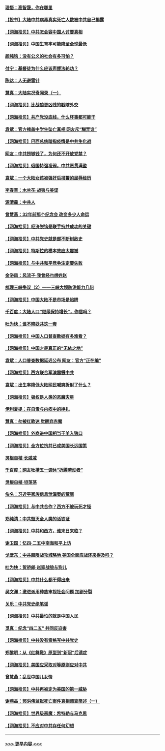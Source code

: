 #### [理悟：高智晟，你在哪里](../pages/nsc993/n12953115.md?t=05162152) 
#### [【投书】大陆中共病毒真实死亡人数被中共自己揭露](../pages/nsc993/n12953050.md?t=05162152) 
#### [【网海拾贝】中共怎会容中国人讨要真相](../pages/nsc993/n12952161.md?t=05162152) 
#### [【网海拾贝】中国生育率可能降至全球最低](../pages/nsc993/n12948793.md?t=05162152) 
#### [颜纯钩：没有公义的社会有多可怕？](../pages/nsc993/n12947626.md?t=05162152) 
#### [付宁：基督徒为什么应该声援法轮功？](../pages/nsc993/n12947233.md?t=05162152) 
#### [陈达：人无避雷针](../pages/nsc993/n12947098.md?t=05162152) 
#### [慧真：大陆实况奇闻录（一）](../pages/nsc993/n12945811.md?t=05162152) 
#### [【网海拾贝】比战狼更凶残的戳瞎外交](../pages/nsc993/n12945717.md?t=05162152) 
#### [【网海拾贝】共产党没底线，什么坏事都可能干](../pages/nsc993/n12942090.md?t=05162152) 
#### [袁斌：官方掩盖中学生坠亡真相 网友斥“糊弄谁”](../pages/nsc993/n12942029.md?t=05162152) 
#### [【网海拾贝】巴西总统暗指疫情是中共生化战](../pages/nsc993/n12938999.md?t=05162152) 
#### [网友：中共捞够钱了，为何还不开放党禁？](../pages/nsc993/n12938952.md?t=05162152) 
#### [【网海拾贝】俄国恃强凌弱，中共恶贯满盈](../pages/nsc993/n12936626.md?t=05162152) 
#### [袁斌：一个大陆女孩被强奸后报警的屈辱经历](../pages/nsc993/n12936547.md?t=05162152) 
#### [李春草：木兰花·战狼与美谍](../pages/nsc993/n12935995.md?t=05162152) 
#### [源清晨：中共人](../pages/nsc993/n12935589.md?t=05162152) 
#### [曾慧燕：32年前那个纪念会 改变多少人命运](../pages/nsc993/n12934233.md?t=05162152) 
#### [【网海拾贝】经济脱钩是联手抗共成功的关键](../pages/nsc993/n12934176.md?t=05162152) 
#### [【网海拾贝】中共党史就是部不断树敌史](../pages/nsc993/n12932844.md?t=05162152) 
#### [【网海拾贝】特斯拉的模本效应太震撼](../pages/nsc993/n12925626.md?t=05162152) 
#### [【网海拾贝】与中共和平竞争注定要失败](../pages/nsc993/n12923326.md?t=05162152) 
#### [金浴凤：风流子‧我曾经也想姓赵](../pages/nsc993/n12920911.md?t=05162152) 
#### [梳理三峡争议（2）——三峡大坝防洪能力几何](../pages/nsc993/n12920173.md?t=05162152) 
#### [【网海拾贝】中国大陆不是市场是陷阱](../pages/nsc993/n12920143.md?t=05162152) 
#### [千百度：大陆人口“继续保持增长”，你信吗？](../pages/nsc993/n12918946.md?t=05162152) 
#### [吐为快：谁不晓妖共这一套](../pages/nsc993/n12918941.md?t=05162152) 
#### [【网海拾贝】中国人口普查数据有多难看？](../pages/nsc993/n12917822.md?t=05162152) 
#### [【网海拾贝】中国才是真正的“无依之地”](../pages/nsc993/n12915845.md?t=05162152) 
#### [袁斌：人口普查数据延迟公布 网友：官方“正在编”](../pages/nsc993/n12915748.md?t=05162152) 
#### [【网海拾贝】西方联合军演震慑中共](../pages/nsc993/n12913466.md?t=05162152) 
#### [袁斌：出生率降低大陆网民喊爽折射了什么？](../pages/nsc993/n12913365.md?t=05162152) 
#### [【网海拾贝】极权是人类的恶魔灾星](../pages/nsc993/n12910697.md?t=05162152) 
#### [伊利夏提：在自责与内疚中的挣扎](../pages/nsc993/n12910493.md?t=05162152) 
#### [慧真：勿被红歌迷 觉醒弃赤魔](../pages/nsc993/n12910485.md?t=05162152) 
#### [【网海拾贝】外商进中国相当于羊入狼口](../pages/nsc993/n12908274.md?t=05162152) 
#### [【网海拾贝】全方位抗共已成美国长远国策](../pages/nsc993/n12906878.md?t=05162152) 
#### [灵根自植‧长戚戚](../pages/nsc993/n12905585.md?t=05162152) 
#### [千百度：网友吐槽五一调休“折腾劳动者”](../pages/nsc993/n12905934.md?t=05162152) 
#### [灵根自植‧坦荡荡](../pages/nsc993/n12905562.md?t=05162152) 
#### [佚名：习近平家族信息泄漏案的荒唐](../pages/nsc993/n12904705.md?t=05162152) 
#### [【网海拾贝】与中共合作？西方不被玩死才怪](../pages/nsc993/n12903873.md?t=05162152) 
#### [郑纯清：中共毁灭全人类的活铁证](../pages/nsc993/n12903785.md?t=05162152) 
#### [【网海拾贝】中共和西方，谁末日来临？](../pages/nsc993/n12903482.md?t=05162152) 
#### [谢卫国：忆四‧二五中南海和平上访](../pages/nsc993/n12902192.md?t=05162152) 
#### [戈壁东：中共超限战攻城略地 美国全面应战还来得及吗？](../pages/nsc993/n12902297.md?t=05162152) 
#### [吐为快：贺骄郎‧赵家战狼与狗儿](../pages/nsc993/n12902280.md?t=05162152) 
#### [【网海拾贝】中共什么都干得出来](../pages/nsc993/n12897500.md?t=05162152) 
#### [吴文渊：激进派用种族审视社会问题 加剧分裂](../pages/nsc993/n12893881.md?t=05162152) 
#### [关乐：中共党史绝笔谣](../pages/nsc993/n12897270.md?t=05162152) 
#### [【网海拾贝】中共最怕的就是中国人民](../pages/nsc993/n12894705.md?t=05162152) 
#### [觅真：纪念“四二五” 共同反迫害](../pages/nsc993/n12894553.md?t=05162152) 
#### [【网海拾贝】中共没有资格写中共党史](../pages/nsc993/n12892231.md?t=05162152) 
#### [郑黎明：从《红舞鞋》原型到“新冠”后遗症](../pages/nsc993/n12890469.md?t=05162152) 
#### [【网海拾贝】美国应采取对等原则应对中共](../pages/nsc993/n12889176.md?t=05162152) 
#### [曾慧燕：乱世中国儿女情](../pages/nsc993/n12887931.md?t=05162152) 
#### [【网海拾贝】中共再被定为美国的第一威胁](../pages/nsc993/n12887580.md?t=05162152) 
#### [谢燕益：郭洪伟监狱死亡案件真相调查简述（一）](../pages/nsc993/n12885648.md?t=05162152) 
#### [【网海拾贝】世界级恶魔：希特勒与马克思](../pages/nsc993/n12884062.md?t=05162152) 
#### [【网海拾贝】不应对中共存任何幻想](../pages/nsc993/n12881460.md?t=05162152) 

----
#### [ >>> 更早内容 <<< ](../indexes/nsc993-earlier.md)
